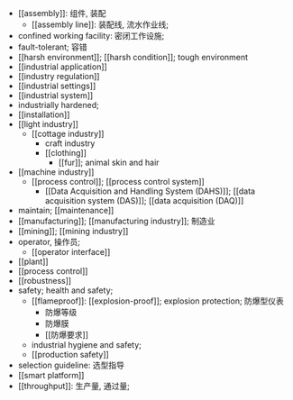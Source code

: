 - [[assembly]]: 组件, 装配
    - [[assembly line]]: 装配线, 流水作业线;
- confined working facility: 密闭工作设施;
- fault-tolerant; 容错
- [[harsh environment]]; [[harsh condition]]; tough environment
- [[industrial application]]
- [[industry regulation]]
- [[industrial settings]]
- [[industrial system]]
- industrially hardened; 
- [[installation]]
- [[light industry]]
    - [[cottage industry]]
        - craft industry
        - [[clothing]]
            - [[fur]]; animal skin and hair
- [[machine industry]]
    - [[process control]]; [[process control system]]
        - [[Data Acquisition and Handling System (DAHS)]]; [[data acquisition system (DAS)]]; [[data acquisition (DAQ)]]
- maintain; [[maintenance]]
- [[manufacturing]]; [[manufacturing industry]]; 制造业
- [[mining]]; [[mining industry]]
- operator, 操作员; 
    - [[operator interface]]
- [[plant]]
- [[process control]]
- [[robustness]]
- safety; health and safety;
    - [[flameproof]]: [[explosion-proof]]; explosion protection; 防爆型仪表
        - 防爆等级
        - 防爆膜
        - [[防爆要求]]
    - industrial hygiene and safety;
    - [[production safety]]
- selection guideline: 选型指导
- [[smart platform]]
- [[throughput]]: 生产量, 通过量;
